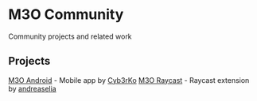 # M3O Community

Community projects and related work

## Projects

[M3O Android](https://github.com/m3o/m3o-android) - Mobile app by [Cyb3rKo](@cyb3rko)
[M3O Raycast](https://www.raycast.com/andreaselia/m3o) - Raycast extension by [andreaselia](@andreaselia)
